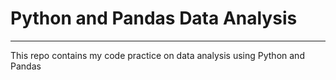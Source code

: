 # Python and Pandas Data Analysis

---

This repo contains my code practice on data analysis using Python and Pandas
